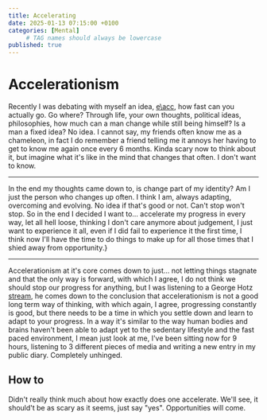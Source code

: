 ```yaml
---
title: Accelerating
date: 2025-01-13 07:15:00 +0100
categories: [Mental]
     # TAG names should always be lowercase
published: true
---
```


# Accelerationism

Recently I was debating with myself an idea, [e\acc](https://en.wikipedia.org/wiki/Effective_accelerationism), how fast can you actually go. Go where? Through life, your own thoughts, political ideas, philosophies, how much can a man change while still being himself? Is a man a fixed idea? No idea. I cannot say, my friends often know me as a chameleon, in fact I do remember a friend telling me it annoys her having to get to know me again once every 6 months. Kinda scary now to think about it, but imagine what it's like in the mind that changes that often. I don't want to know. 

--- 

In the end my thoughts came down to, is change part of my identity? Am I just the person who changes up often. I think I am, always adapting, overcoming and evolving. No idea if that's good or not. Can't stop won't stop. So in the end I decided I want to... accelerate my progress in every way, let all hell loose, thinking I don't care anymore about judgement, I just want to experience it all, even if I did fail to experience it the first time, I think now I'll have the time to do things to make up for all those times that I shied away from opportunity.}

--- 

Accelerationism at it's core comes down to just... not letting things stagnate and that the only way is forward, with which I agree, I do not think we should stop our progress for anything, but I was listening to a George Hotz [stream](https://www.youtube.com/watch?v=d0EPuVlCtJk), he comes down to the conclusion that accelerationism is not a good long term way of thinking, with which again, I agree, progressing constantly is good, but there needs to be a time in which you settle down and learn to adapt to your progress. In a way it's similar to the way human bodies and brains haven't been able to adapt yet to the sedentary lifestyle and the fast paced environment, I mean just look at me, I've been sitting now for 9 hours, listening to 3 different pieces of media and writing a new entry in my public diary. Completely unhinged. 

## How to

Didn't really think much about how exactly does one accelerate. We'll see, it should't be as scary as it seems, just say "yes". Opportunities will come.